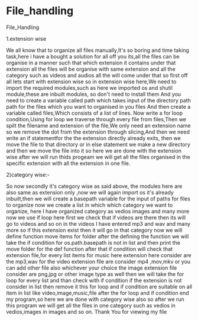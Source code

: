 # File_handling

File_Handling

1.extension wise


We all know that to organize all files manually,It's so boring and time taking task,here i have a bought a solution for all off you its,all the files can be organise in a manner such that which extension it contains under that extension all the files will be organise with same extension and all the category such as videos and audios all the will come under that so first off all lets start with extension wise so in extension wise here,We need to import the required modules,such as here we imported os and shutil module,these are inbuilt modules, so don't need to install them And you need to create a variable called path which takes input of the directory path path for the files which you want to organised in you files And then create a variable called files,Which consists of a list of lines. Now write a for loop condition,Using for loop we traverse through every file from files,Then we spilt the filename and extension of the file,We only need an extension name so we remove the dot from the extension through slicing,And then we need write an if statementfor the the extension directly already exits, then we move the file to that directory or in else statement we make a new directory and then we move the file into it so here we are done with the extension wise after we will run thids progeam we will get all the files organised in the specific extension with all the extension in one file.


2)category wise:-


So now secondly it's category wise as said above, the modules here are also same as extension only ,now we will again import os it's already inbuilt,then we will create a basepath variable for the input of paths for files to organize now we create a list in which which category we want to organize, here I have organized category as vedios images and many more now we use if loop here first we check that if videos are there then its will go to videos and so on in the videos I have entered mp3 and wav and many more so if this extension exist then it will go in that category now we will define function move items for folder after the defining the function we will take the if condition for os.path.basepath is not in list and then print the move folder for the def function after that if condition will check that extension file,for every list items for music here extension here consider are the mp3,wav for the video extension file are consider mp4 ,mov,mkv or you can add other file also whichever your choice the image extension file consider are png,jpg or other image type as well then  we will take the for loop for every list and than check with if condition if the extension is not consider in list then remove it this for loop and if condition are suitable on all item in list like video,image,music,file after the for loop and if condition end my program,so here we are done with category wise also so after we run this program we will get all the files in one category such as vedios in vedios,images in images and so on.
Thank You for viewing my file


